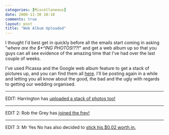 ```yaml
---
categories: [Miscellaneous]
date: 2006-11-30 10:18
comments: true
layout: post
title: "Web Album Uploaded"
---
```

I thought I'd best get in quickly before all the emails start coming in asking "<em>where are the $*^ING PHOTOS!??!</em>" and get a web album up so that you guys can all see evidence of the amazing time that I've had over the last couple of weeks.

I've used Picassa and the Google web album feature to get a stack of pictures up, and you can find them all <a href="http://picasaweb.google.com/thecolonial/" title="OJ and Amy's Wedding - 24th Nov '06" target="_blank">here</a>. I'll be posting again in a while and letting you all know about the good, the bad and the ugly with regards to getting our wedding organised.
<hr />
EDIT: Harrington has <a href="http://paulh.phanfare.com/album/161966/204542" title="OJ's Wedding" target="_blank">uploaded a stack of photos too!</a>
<hr />
EDIT 2: Rob the Grey has <a href="http://picasaweb.google.com/robertgreyling" title="OJ and Amy's Wedding" target="_blank">joined the frey!</a>
<hr />
EDIT 3: Mr Yes No has also decided to <a href="http://picasaweb.google.co.uk/yesnaud/OliverAmyWedding"  title="OJ and Amy's Wedding" target="_blank">stick his $0.02 worth in.</a>
